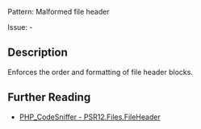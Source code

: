 Pattern: Malformed file header

Issue: -

## Description

Enforces the order and formatting of file header blocks.

## Further Reading

* [PHP_CodeSniffer - PSR12.Files.FileHeader](https://github.com/PHPCSStandards/PHP_CodeSniffer/blob/master/src/Standards/PSR12/Sniffs/Files/FileHeaderSniff.php)